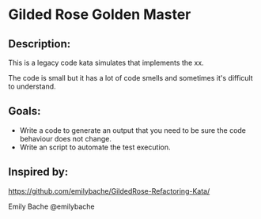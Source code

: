 # Gilded Rose Golden Master

## Description:
This is a legacy code kata simulates that implements the xx.

The code is small but it has a lot of code smells and sometimes it's difficult to understand.
 
## Goals:
- Write a code to generate an output that you need to be sure the code behaviour does not change.
- Write an script to automate the test execution.

## Inspired by:
https://github.com/emilybache/GildedRose-Refactoring-Kata/

Emily Bache @emilybache